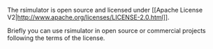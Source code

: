 The rsimulator is open source and licensed under [[Apache License V2|http://www.apache.org/licenses/LICENSE-2.0.html]].

Briefly you can use rsimulator in open source or commercial projects following the terms of the license.